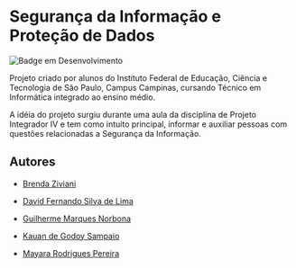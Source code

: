 # Segurança da Informação e Proteção de Dados

![Badge em Desenvolvimento](http://img.shields.io/static/v1?label=STATUS&message=EM%20DESENVOLVIMENTO&color=GREEN&style=for-the-badge)

Projeto criado por alunos do Instituto Federal de Educação, Ciência e Tecnologia de São Paulo, Campus Campinas, cursando Técnico em Informática integrado ao ensino médio.

A idéia do projeto surgiu durante uma aula da disciplina de Projeto Integrador IV e tem como intuito principal, informar e auxiliar pessoas com questões relacionadas a Segurança da Informação.
## Autores

- [Brenda Ziviani](https://www.instagram.com/zivianibrenda/)

- [David Fernando Silva de Lima](https://www.instagram.com/david.fernandx/)

- [Guilherme Marques Norbona](https://www.instagram.com/guilherme.20.03/)

- [Kauan de Godoy Sampaio](https://www.instagram.com/horoseus_/)

- [Mayara Rodrigues Pereira](https://www.instagram.com/mah._rodrigues_/)




